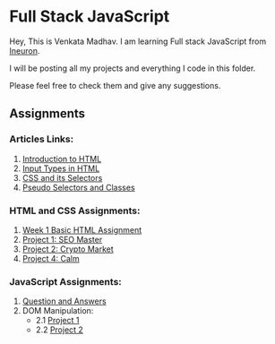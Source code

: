 # Full Stack JavaScript

Hey, This is Venkata Madhav. I am learning Full stack JavaScript from [Ineuron](https://ineuron.ai/course/Full-Stack-JavaScript-Bootcamp-2.0).

I will be posting all my projects and everything I code in this folder.

Please feel free to check them and give any suggestions.

## Assignments

### Articles Links:

1. [Introduction to HTML](https://venkatamadhav.hashnode.dev/pseudo-selectors-and-classes)
2. [Input Types in HTML](https://venkatamadhav.hashnode.dev/input-types-in-html)
3. [CSS and its Selectors](https://venkatamadhav.hashnode.dev/css-and-its-selectors)
4. [Pseudo Selectors and Classes](https://venkatamadhav.hashnode.dev/pseudo-selectors-and-classes)

### HTML and CSS Assignments:

1. [Week 1 Basic HTML Assignment](https://github.com/venkatamadhav/FSJS-2.0/tree/main/Week%201%20Assignments)
2. [Project 1: SEO Master](https://github.com/venkatamadhav/FSJS-2.0/tree/main/Projects/HTML%20and%20CSS/FSJS%202.0%20Project%2001)
3. [Project 2: Crypto Market](https://github.com/venkatamadhav/FSJS-2.0/tree/main/Projects/HTML%20and%20CSS/FSJS%202.0%20Project%2002)
4. [Project 4: Calm](https://github.com/venkatamadhav/FSJS-2.0/tree/main/Projects/HTML%20and%20CSS/FSJS%202.0%20Project%2004)

### JavaScript Assignments:

1. [Question and Answers](https://github.com/venkatamadhav/FSJS-2.0/tree/main/Projects/JavaScript/Assignment%2001)
2. DOM Manipulation:
   - 2.1 [Project 1](https://github.com/venkatamadhav/FSJS-2.0/tree/main/Projects/JavaScript/Assignment%2003%20-%20DOM%20Manipulation/Project%2001-03/firstAssignmentImage)
   - 2.2 [Project 2](https://github.com/venkatamadhav/FSJS-2.0/tree/main/Projects/JavaScript/Assignment%2003%20-%20DOM%20Manipulation/Project%2001-03/secondAssignmentImage)
